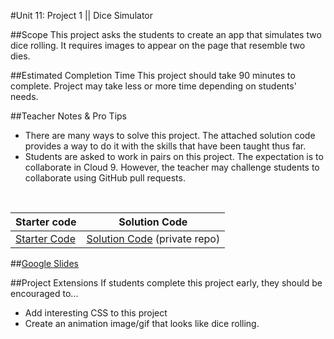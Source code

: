 #Unit 11: Project 1 || Dice Simulator


##Scope
This project asks the students to create an app that simulates two dice rolling. It requires images to appear on the page that resemble two dies. 

##Estimated Completion Time
This project should take 90 minutes to complete. Project may take less or more time depending on students' needs.  

##Teacher Notes & Pro Tips
* There are many ways to solve this project. The attached solution code provides a way to do it with the skills that have been taught thus far.
* Students are asked to work in pairs on this project. The expectation is to collaborate in Cloud 9. However, the teacher may challenge students to collaborate using GitHub pull requests.

<br>

| Starter code | Solution Code |
|-------|-------|
|[Starter Code](https://github.com/ScriptEdcurriculum/diceGameStarterCode) | [Solution Code](https://github.com/ScriptEdcurriculum/solutions2016/tree/master/year1/unit11/project1) (private repo)|

##[Google Slides](https://docs.google.com/presentation/d/150mhY3dDnlskIiHNOAmiEu681EU_vBXQ_KwwP0X4H7U/edit#slide=id.g12ee5b58a7_1_0)

##Project Extensions
If students complete this project early, they should be encouraged to...

* Add interesting CSS to this project
* Create an animation image/gif that looks like dice rolling.



